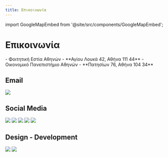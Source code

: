 ```yaml
---
title: Επικοινωνία
---
```


import GoogleMapEmbed from '@site/src/components/GoogleMapEmbed'; 

# Επικοινωνία
<GoogleMapEmbed src="https://www.google.com/maps/embed?pb=!1m18!1m12!1m3!1d3143.4570267784557!2d23.732514175746417!3d38.01312357192628!2m3!1f0!2f0!3f0!3m2!1i1024!2i768!4f13.1!3m3!1m2!1s0x14a1a2ea1462c931%3A0x921580483f9d225a!2zzqbOv865z4TOt8-EzrnOus6uIM6Vz4PPhM6vzrEgzpHOuM63zr3Pjs69!5e0!3m2!1sel!2sgr!4v1710539553502!5m2!1sel!2sgr"/>
- Φοιτητική Εστία Αθηνών - **Αγίου Λουκά 42, Αθήνα 111 44**
- Οικονομικό Πανεπιστήμιο Αθηνών - **Πατησίων 76, Αθήνα 104 34**

## Email
[![](https://img.shields.io/badge/theatriki.opa@gmail-D14836?style=for-the-badge&logo=gmail&logoColor=white)](mailto:theatriki.opa@gmail.com)

## Social Media
[![](https://img.shields.io/badge/@theatrikiopa-E4405F?style=for-the-badge&logo=instagram&logoColor=white)](https://instagram.com/theatrikiopa)
[![](https://img.shields.io/badge/theatrikiopa-1877F2?style=for-the-badge&logo=facebook&logoColor=white)](https://facebook.com/theatrikiopa)
[![](https://img.shields.io/badge/@theatrikiopa-FF0000?style=for-the-badge&logo=youtube&logoColor=white)](https://youtube.com/@theatrikiopa)
[![](https://img.shields.io/badge/theatrikiopa-0A66C2?style=for-the-badge&logo=linkedin&logoColor=white)](https://linkedin.com/company/theatrikiopa)
[![](https://img.shields.io/badge/@theatrikiopa-1DA1F2?style=for-the-badge&logo=twitter&logoColor=white)](https://twitter.com/theatrikiopa)

## Design - Development
[![](https://img.shields.io/badge/leivadaros.dev-0078D4?style=for-the-badge&logo=googlechrome&logoColor=white)](https://leivadaros.dev) [![](https://img.shields.io/badge/paraskevasleivadaros-0A66C2?style=for-the-badge&logo=linkedin&logoColor=white)](https://linkedin.com/in/paraskevasleivadaros)

